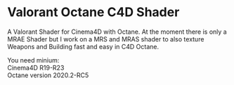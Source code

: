 # Valorant Octane C4D Shader
A Valorant Shader for Cinema4D with Octane. At the moment there is only a MRAE Shader but I work on a MRS and MRAS shader to also texture Weapons and Building fast and easy in C4D Octane.

You need minium: <br>
Cinema4D R19-R23  <br>
Octane version 2020.2-RC5
